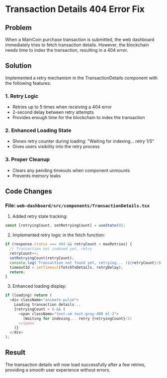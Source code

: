 # Transaction Details 404 Error Fix

## Problem
When a MainCoin purchase transaction is submitted, the web dashboard immediately tries to fetch transaction details. However, the blockchain needs time to index the transaction, resulting in a 404 error.

## Solution
Implemented a retry mechanism in the TransactionDetails component with the following features:

### 1. Retry Logic
- Retries up to 5 times when receiving a 404 error
- 2-second delay between retry attempts
- Provides enough time for the blockchain to index the transaction

### 2. Enhanced Loading State
- Shows retry counter during loading: "Waiting for indexing... retry 1/5"
- Gives users visibility into the retry process

### 3. Proper Cleanup
- Clears any pending timeouts when component unmounts
- Prevents memory leaks

## Code Changes

### File: `web-dashboard/src/components/TransactionDetails.tsx`

1. Added retry state tracking:
```typescript
const [retryingCount, setRetryingCount] = useState(0);
```

2. Implemented retry logic in the fetch function:
```typescript
if (response.status === 404 && retryCount < maxRetries) {
  // Transaction not indexed yet, retry
  retryCount++;
  setRetryingCount(retryCount);
  console.log(`Transaction not found yet, retrying... (${retryCount}/${maxRetries})`);
  timeoutId = setTimeout(fetchTxDetails, retryDelay);
  return;
}
```

3. Enhanced loading display:
```typescript
if (loading) return (
  <div className="animate-pulse">
    Loading transaction details...
    {retryingCount > 0 && (
      <span className="text-sm text-gray-400 ml-2">
        (Waiting for indexing... retry {retryingCount}/5)
      </span>
    )}
  </div>
);
```

## Result
The transaction details will now load successfully after a few retries, providing a smooth user experience without errors.